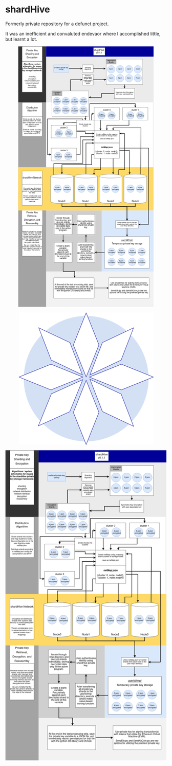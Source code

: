 # shardHive

Formerly private repository for a defunct project.

It was an inefficient and convaluted endevaor where I accomplished little, but learnt a lot.


<p align="center">
  <img src="https://github.com/JBLarson/shardHive/blob/main/graphics/shardHiveSchematic.png"/>
</p>

<p align="center">
  <img src="https://github.com/JBLarson/shardHive/blob/main/graphics/shardHive.png"/>
</p>

<p align="center">
  <img src="https://github.com/JBLarson/shardHive/blob/main/graphics/shardHive-v0.1.1.png"/>
</p>





